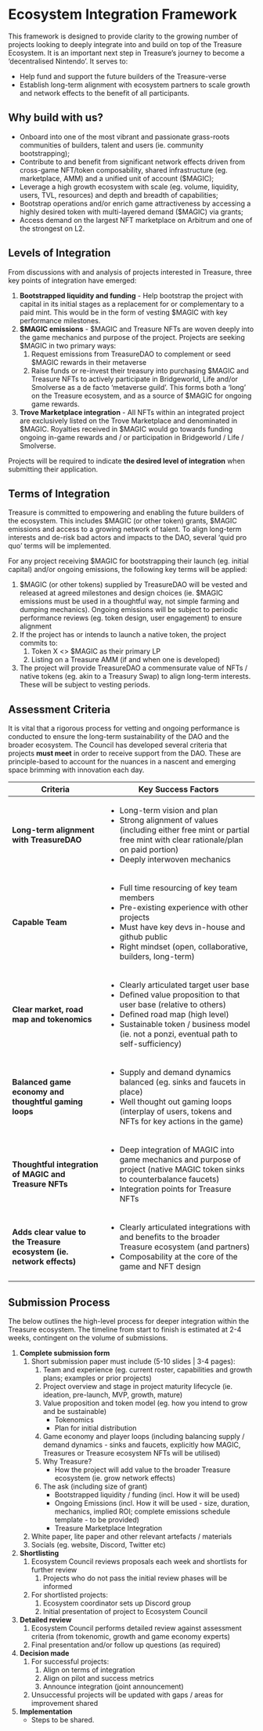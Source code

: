 # Ecosystem Integration Framework

This framework is designed to provide clarity to the growing number of projects looking to deeply integrate into and build on top of the Treasure Ecosystem. It is an important next step in Treasure’s journey to become a ‘decentralised Nintendo’. It serves to:

* Help fund and support the future builders of the Treasure-verse
* Establish long-term alignment with ecosystem partners to scale growth and network effects to the benefit of all participants.

## Why build with us?

* Onboard into one of the most vibrant and passionate grass-roots communities of builders, talent and users (ie. community bootstrapping);
* Contribute to and benefit from significant network effects driven from cross-game NFT/token composability, shared infrastructure (eg. marketplace, AMM) and a unified unit of account ($MAGIC);
* Leverage a high growth ecosystem with scale (eg. volume, liquidity, users, TVL, resources) and depth and breadth of capabilities;
* Bootstrap operations and/or enrich game attractiveness by accessing a highly desired token with multi-layered demand ($MAGIC) via grants;
* Access demand on the largest NFT marketplace on Arbitrum and one of the strongest on L2.

## **Levels of Integration**

From discussions with and analysis of projects interested in Treasure, three key points of integration have emerged:

1. **Bootstrapped liquidity and funding** - Help bootstrap the project with capital in its initial stages as a replacement for or complementary to a paid mint. This would be in the form of vesting $MAGIC with key performance milestones.&#x20;
2. **$MAGIC emissions** - $MAGIC and Treasure NFTs are woven deeply into the game mechanics and purpose of the project. Projects are seeking $MAGIC in two primary ways:
   1. Request emissions from TreasureDAO to complement or seed $MAGIC rewards in their metaverse
   2. Raise funds or re-invest their treasury into purchasing $MAGIC and Treasure NFTs to actively participate in Bridgeworld, Life and/or Smolverse as a de facto ‘metaverse guild’. This forms both a ‘long’ on the Treasure ecosystem, and as a source of $MAGIC for ongoing game rewards.
3. **Trove Marketplace integration** - All NFTs within an integrated project are exclusively listed on the Trove Marketplace and denominated in $MAGIC. Royalties received in $MAGIC would go towards funding ongoing in-game rewards and / or participation in Bridgeworld / Life / Smolverse.

Projects will be required to indicate **the desired level of integration** when submitting their application.

## Terms of Integration

Treasure is committed to empowering and enabling the future builders of the ecosystem. This includes $MAGIC (or other token) grants, $MAGIC emissions and access to a growing network of talent. To align long-term interests and de-risk bad actors and impacts to the DAO, several ‘quid pro quo’ terms will be implemented.

For any project receiving $MAGIC for bootstrapping their launch (eg. initial capital) and/or ongoing emissions, the following key terms will be applied:&#x20;

1. $MAGIC (or other tokens) supplied by TreasureDAO will be vested and released at agreed milestones and design choices (ie. $MAGIC emissions must be used in a thoughtful way, not simple farming and dumping mechanics). Ongoing emissions will be subject to periodic performance reviews (eg. token design, user engagement) to ensure alignment&#x20;
2. If the project has or intends to launch a native token, the project commits to:&#x20;
   1. Token X <> $MAGIC as their primary LP
   2. Listing on a Treasure AMM (if and when one is developed)
3. The project will provide TreasureDAO a commensurate value of NFTs / native tokens (eg. akin to a Treasury Swap) to align long-term interests. These will be subject to vesting periods.

## Assessment Criteria

It is vital that a rigorous process for vetting and ongoing performance is conducted to ensure the long-term sustainability of the DAO and the broader ecosystem. The Council has developed several criteria that projects **must meet** in order to receive support from the DAO. These are principle-based to account for the nuances in a nascent and emerging space brimming with innovation each day.

| Criteria                                                             | Key Success Factors                                                                                                                                                                                                                                                   |
| -------------------------------------------------------------------- | --------------------------------------------------------------------------------------------------------------------------------------------------------------------------------------------------------------------------------------------------------------------- |
| **Long-term alignment with TreasureDAO**                             | <ul><li>Long-term vision and plan</li><li>Strong alignment of values (including either free mint or partial free mint with clear rationale/plan on paid portion)</li><li>Deeply interwoven mechanics</li></ul>                                                        |
| **Capable Team**                                                     | <ul><li>Full time resourcing of key team members</li><li>Pre-existing experience with other projects </li><li>Must have key devs in-house and github public </li><li>Right mindset (open, collaborative, builders, long-term)</li></ul>                               |
| **Clear market, road map and tokenomics**                            | <ul><li>Clearly articulated target user base</li><li>Defined value proposition to that user base (relative to others)</li><li>Defined road map (high level)</li><li>Sustainable token / business model (ie. not a ponzi, eventual path to self-sufficiency)</li></ul> |
| **Balanced game economy and thoughtful gaming loops**                | <ul><li>Supply and demand dynamics balanced (eg. sinks and faucets in place)</li><li>Well thought out gaming loops (interplay of users, tokens and NFTs for key actions in the game) </li></ul>                                                                       |
| **Thoughtful integration of MAGIC and Treasure NFTs**                | <ul><li>Deep integration of MAGIC into game mechanics and purpose of project (native MAGIC token sinks to counterbalance faucets) </li><li>Integration points for Treasure NFTs</li></ul>                                                                             |
| **Adds clear value to the Treasure ecosystem (ie. network effects)** | <ul><li>Clearly articulated integrations with and benefits to the broader Treasure ecosystem (and partners)</li><li>Composability at the core of the game and NFT design</li></ul>                                                                                    |

## Submission Process

The below outlines the high-level process for deeper integration within the Treasure ecosystem. The timeline from start to finish is estimated at 2-4 weeks, contingent on the volume of submissions.

1. **Complete submission form**
   1. Short submission paper must include (5-10 slides | 3-4 pages):
      1. Team and experience (eg. current roster, capabilities and growth plans; examples or prior projects)
      2. Project overview and stage in project maturity lifecycle (ie. ideation, pre-launch, MVP, growth, mature)
      3. Value proposition and token model (eg. how you intend to grow and be sustainable)
         * Tokenomics
         * Plan for initial distribution
      4. Game economy and player loops (including balancing supply / demand dynamics - sinks and faucets, explicitly how MAGIC, Treasures or Treasure ecosystem NFTs will be utilised)
      5. Why Treasure?&#x20;
         * How the project will add value to the broader Treasure ecosystem (ie. grow network effects)
      6. The ask (including size of grant)
         * Bootstrapped liquidity / funding (incl. How it will be used)
         * Ongoing Emissions (incl. How it will be used - size, duration, mechanics, implied ROI; complete emissions schedule template - to be provided)&#x20;
         * Treasure Marketplace Integration
   2. White paper, lite paper and other relevant artefacts / materials
   3. Socials (eg. website, Discord, Twitter etc)
2. **Shortlisting**&#x20;
   1. Ecosystem Council reviews proposals each week and shortlists for further review
      1. Projects who do not pass the initial review phases will be informed
   2. For shortlisted projects:&#x20;
      1. Ecosystem coordinator sets up Discord group
      2. Initial presentation of project to Ecosystem Council
3. **Detailed review**
   1. Ecosystem Council performs detailed review against assessment criteria (from tokenomic, growth and game economy experts)
   2. Final presentation and/or follow up questions (as required)
4. **Decision made**
   1. For successful projects:&#x20;
      1. Align on terms of integration&#x20;
      2. Align on pilot and success metrics&#x20;
      3. Announce integration (joint announcement)
   2. Unsuccessful projects will be updated with gaps / areas for improvement shared
5. **Implementation**&#x20;
   * Steps to be shared.
